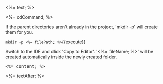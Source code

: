 <%= text; %>

<%= cdCommand; %>

If the parent directories aren't already in the project, 'mkdir -p' will create them for you. 

`mkdir -p <%= filePath; %>`{{execute}}

Switch to the IDE and click 'Copy to Editor'. 
'<%= fileName; %>' will be created automatically inside the newly created folder.

<pre class="file" data-filename="<%= fileDir; %>">
<%= content; %>
</pre>

<%= textAfter; %>